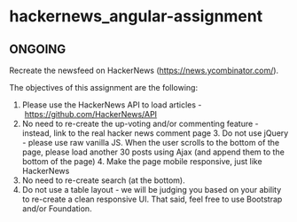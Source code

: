 # hackernews_angular-assignment

## ONGOING

Recreate the newsfeed on HackerNews (https://news.ycombinator.com/).

The objectives of this assignment are the following:
1. Please use the HackerNews API to load articles - https://github.com/HackerNews/API
2. No need to re-create the up-voting and/or commenting feature - instead, link to the real hacker news comment page
3. Do not use jQuery - please use raw vanilla JS. When the user scrolls to the bottom of the page, please load another 30 posts using Ajax (and append them to the bottom of the page)
4. Make the page mobile responsive, just like HackerNews
5. No need to re-create search (at the bottom).
6. Do not use a table layout - we will be judging you based on your ability to re-create a clean responsive UI. That said, feel free to use Bootstrap and/or Foundation.
